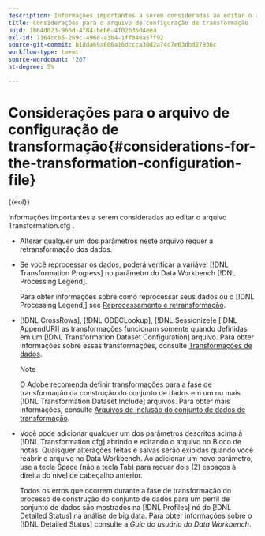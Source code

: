 ```yaml
---
description: Informações importantes a serem consideradas ao editar o arquivo Transformation.cfg .
title: Considerações para o arquivo de configuração de transformação
uuid: 1b64d023-966d-4f84-beb6-4f02b3504eea
exl-id: 7164ccb5-269c-4968-a3b4-1ff046a57f92
source-git-commit: b1dda69a606a16dccca30d2a74c7e63dbd27936c
workflow-type: tm+mt
source-wordcount: '207'
ht-degree: 5%

---
```


# Considerações para o arquivo de configuração de transformação{#considerations-for-the-transformation-configuration-file}

{{eol}}

Informações importantes a serem consideradas ao editar o arquivo Transformation.cfg .

* Alterar qualquer um dos parâmetros neste arquivo requer a retransformação dos dados.
* Se você reprocessar os dados, poderá verificar a variável [!DNL Transformation Progress] no parâmetro do Data Workbench [!DNL Processing Legend].

   Para obter informações sobre como reprocessar seus dados ou o [!DNL Processing Legend,] see [Reprocessamento e retransformação](../../../home/c-dataset-const-proc/c-reproc-retrans/c-unst-reproc-retrans.md).

* [!DNL CrossRows], [!DNL ODBCLookup], [!DNL Sessionize]e [!DNL AppendURI] as transformações funcionam somente quando definidas em um [!DNL Transformation Dataset Configuration] arquivo. Para obter informações sobre essas transformações, consulte [Transformações de dados](../../../home/c-dataset-const-proc/c-data-trans/c-abt-transf.md).

   >[!NOTE]
   >
   >O Adobe recomenda definir transformações para a fase de transformação da construção do conjunto de dados em um ou mais [!DNL Transformation Dataset Include] arquivos. Para obter mais informações, consulte [Arquivos de inclusão do conjunto de dados de transformação](../../../home/c-dataset-const-proc/c-dataset-inc-files/c-types-dataset-inc-files/c-trans-dataset-inc-files.md#concept-c64aa78ed9ce40b8a0f4932c82ff5ace).

* Você pode adicionar qualquer um dos parâmetros descritos acima à [!DNL Transformation.cfg] abrindo e editando o arquivo no Bloco de notas. Quaisquer alterações feitas e salvas serão exibidas quando você reabrir o arquivo no Data Workbench. Ao adicionar um novo parâmetro, use a tecla Space (não a tecla Tab) para recuar dois (2) espaços à direita do nível de cabeçalho anterior.

   Todos os erros que ocorrem durante a fase de transformação do processo de construção do conjunto de dados para um perfil de conjunto de dados são mostrados na [!DNL Profiles] nó do [!DNL Detailed Status] na análise de big data. Para obter informações sobre o [!DNL Detailed Status] consulte a *Guia do usuário do Data Workbench*.
